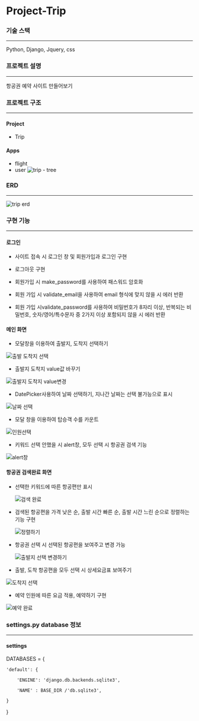 # Project-Trip

### 기술 스택
----------------------
Python, Django, Jquery, css
### 프로젝트 설명
----------------------
항공권 예약 사이트 만들어보기
### 프로젝트 구조
----------------------
#### Project
 * Trip
#### Apps
 * flight
 * user
![trip - tree](https://github.com/jinheumkim/Project-Trip/assets/126999253/13161e16-0f69-462e-abf2-3376e7851810)


### ERD
-------------------

![trip erd](https://github.com/jinheumkim/Project-Trip/assets/126999253/5807ec4e-8254-45cf-ab30-a8fa28cf2d1e)


### 구현 기능
--------------------
#### 로그인

* 사이트 접속 시 로그인 창 및 회원가입과 로그인 구현
  
* 로그아웃 구현

* 회원가입 시 make_password를 사용하여 패스워드 암호화
* 회원 가입 시 validate_email을 사용하여 email 형식에 맞지 않을 시 에러 반환
  
* 회원 가입 시validate_password를 사용하여 비밀번호가
  8자리 이상, 반복되는 비밀번호, 숫자/영어/특수문자 중 2가지 이상 포함되지 않을 시 에러 반환



#### 메인 화면

* 모달창을 이용하여 출발지, 도착지 선택하기
  
![출발 도착지 선택](https://github.com/jinheumkim/Project-Trip/assets/126999253/f276998d-83ba-42ed-91be-771605b8f5a5)

* 출발지 도착지 value값 바꾸기
  
![출발지 도착지 value변경](https://github.com/jinheumkim/Project-Trip/assets/126999253/7e39b589-69fc-4b47-a727-8916ef07db5f)

* DatePicker사용하여 날짜 선택하기, 지나간 날짜는 선택 불가능으로 표시

![날짜 선택](https://github.com/jinheumkim/Project-Trip/assets/126999253/73ed3938-5410-4b1b-a5a6-7f5588e73a10)

* 모달 창을 이용하여 탑승객 수를 카운트
  
![인원선택](https://github.com/jinheumkim/Project-Trip/assets/126999253/7a27735c-86da-4563-bdbd-0b1a526326d4)

* 키워드 선택 안했을 시 alert창, 모두 선택 시 항공권 검색 기능
  
![alert창](https://github.com/jinheumkim/Project-Trip/assets/126999253/9123786b-4f8a-466e-b568-0989a8f1b8b0)


#### 항공권 검색완료 화면

* 선택한 키워드에 따른 항공편만 표시

  ![검색 완료](https://github.com/jinheumkim/Project-Trip/assets/126999253/0b1a5740-f102-4334-9412-07a9b7169591)


* 검색된 항공편을 가격 낮은 순, 출발 시간 빠른 순, 출발 시간 느린 순으로 정렬하는 기능 구현

  ![정렬하기](https://github.com/jinheumkim/Project-Trip/assets/126999253/f14f32d8-b470-4a38-b1af-84451fc2e131)

  
* 항공권 선택 시 선택된 항공편을 보여주고 변경 가능

  ![출발지 선택 변경하기](https://github.com/jinheumkim/Project-Trip/assets/126999253/fcb3c99f-5c3b-41fa-81d8-e30098f9ba84)


* 출발, 도착 항공편을 모두 선택 시 상세요금표 보여주기


![도착지 선택](https://github.com/jinheumkim/Project-Trip/assets/126999253/e7410831-a271-4345-a844-8f6efb269091)
  
* 예약 인원에 따른 요금 적용, 예약하기 구현
  
![예약 완료](https://github.com/jinheumkim/Project-Trip/assets/126999253/df2864d3-857e-43e9-b86d-234440d2b417)




### settings.py database 정보
--------------------
#### settings

DATABASES = {

    'default': {
    
        'ENGINE': 'django.db.backends.sqlite3',

        'NAME' : BASE_DIR /'db.sqlite3',
        
    }
    
}
